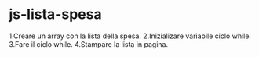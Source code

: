# js-lista-spesa

1.Creare un array con la lista della spesa.
2.Inizializare variabile ciclo while.
3.Fare il ciclo while.
4.Stampare la lista in pagina.